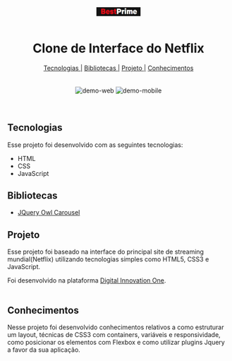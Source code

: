 <div align="center" >
<img align="center" width="20%" src="./assets/Git/logo.JPG" alt="Gif responsividade">
</div>

<br>

<h1 align="center"> Clone de Interface do Netflix </h1>

<div align="center">
<nav>
          <a href="#Technologies">Tecnologias |</a>
          <a href="#library">Bibliotecas |</a>
          <a href="#Project">Projeto |</a>
          <a href="#knowledge">Conhecimentos</a>
        </nav>
</div>
          
<br>
<br>

<div align="center" >
<img src="./assets/Git/gif-web.gif" alt="demo-web" height="300">
<img src="./assets/Git/gif-mobile.gif" alt="demo-mobile" height="300">
</div>

<br>
<br>

<h2 id="Technologies"> Tecnologias </h2>

Esse projeto foi desenvolvido com as seguintes tecnologias:

- HTML
- CSS
- JavaScript
  <br>

<h2 id="library"> Bibliotecas </h2>

- <a href="https://owlcarousel2.github.io/OwlCarousel2/">JQuery Owl Carousel</a>
  <br>

<h2 id="Project"> Projeto </h2>

Esse projeto foi baseado na interface do principal site de streaming mundial(Netflix) utilizando tecnologias simples como HTML5, CSS3 e JavaScript.

Foi desenvolvido na plataforma <a href="https://web.digitalinnovation.one">Digital Innovation One</a>.
  <br>
<br>

<h2 id="knowledge"> Conhecimentos </h2>

Nesse projeto foi desenvolvido conhecimentos relativos a como estruturar um layout, técnicas de CSS3 com containers, variáveis e responsividade, como posicionar os elementos com Flexbox e como utilizar plugins Jquery a favor da sua aplicação.
